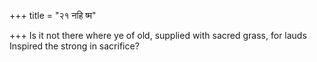 +++
title = "२१ नहि ष्म"

+++
Is it not there where ye of old, supplied with sacred grass, for lauds  
     Inspired the strong in sacrifice?